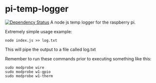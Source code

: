 pi-temp-logger
===
[![Dependency Status](https://david-dm.org/eiriksm/pi-temp-logger.svg?theme=shields.io)](https://david-dm.org/eiriksm/pi-temp-logger)
A node js temp logger for the raspberry pi.

Extremely simple usage example:
```
node index.js >> log.txt
```
This will pipe the output to a file called log.txt

Remember to run these commands prior to executing something like this:
```
sudo modprobe wire
sudo modprobe w1-gpio
sudo modprobe w1-therm
```
